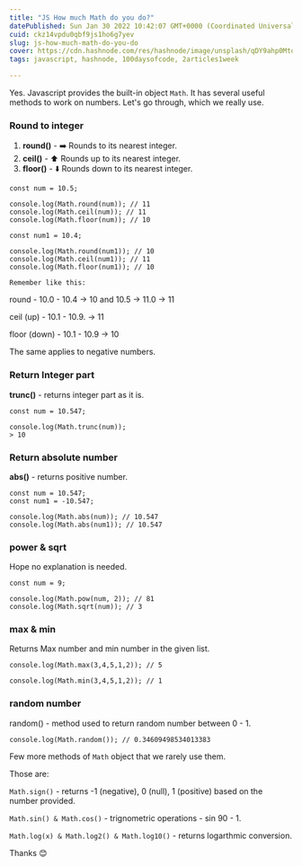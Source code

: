 ```yaml
---
title: "JS How much Math do you do?"
datePublished: Sun Jan 30 2022 10:42:07 GMT+0000 (Coordinated Universal Time)
cuid: ckz14vpdu0qbf9js1ho6g7yev
slug: js-how-much-math-do-you-do
cover: https://cdn.hashnode.com/res/hashnode/image/unsplash/qDY9ahp0Mto/upload/v1643535459372/bXEPrTRMD.jpeg
tags: javascript, hashnode, 100daysofcode, 2articles1week

---
```


Yes. Javascript provides the built-in object `Math`. It has several useful methods to work on numbers. Let's go through, which we really use.

### Round to integer

1. **round()** - ➡️ Rounds to its nearest integer. 
2. **ceil()** - ⬆️ Rounds up to its nearest integer.
3. **floor()** - ⬇️ Rounds down to its nearest integer.

```
const num = 10.5;

console.log(Math.round(num)); // 11
console.log(Math.ceil(num)); // 11
console.log(Math.floor(num)); // 10

const num1 = 10.4;

console.log(Math.round(num1)); // 10
console.log(Math.ceil(num1)); // 11
console.log(Math.floor(num1)); // 10
```
`Remember like this:`

round - 10.0 - 10.4 -> 10 and 10.5 -> 11.0 -> 11

ceil (up) - 10.1 - 10.9. -> 11

floor (down) - 10.1 - 10.9 -> 10

The same applies to negative numbers.

### Return Integer part

**trunc()** - returns integer part as it is.

```
const num = 10.547;

console.log(Math.trunc(num));
> 10
```

### Return absolute number

**abs()** -  returns positive number.

```
const num = 10.547;
const num1 = -10.547;

console.log(Math.abs(num)); // 10.547
console.log(Math.abs(num1)); // 10.547
```

### power & sqrt

Hope no explanation is needed.

```
const num = 9;

console.log(Math.pow(num, 2)); // 81
console.log(Math.sqrt(num)); // 3

```

### max & min

Returns Max number and min number in the given list.

```
console.log(Math.max(3,4,5,1,2)); // 5

console.log(Math.min(3,4,5,1,2)); // 1

```

### random number

random() - method used to return random number between 0 - 1.

```
console.log(Math.random()); // 0.34609498534013383

```

Few more methods of `Math` object that we rarely use them.

Those are:

`Math.sign()` - returns -1 (negative), 0 (null), 1 (positive) based on the number provided.

`Math.sin() & Math.cos()` -  trignometric operations - sin 90 - 1.

`Math.log(x) & Math.log2() & Math.log10()` - returns logarthmic conversion.

Thanks 😊















